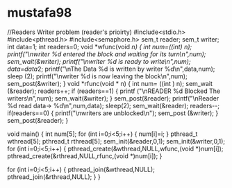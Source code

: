 # mustafa98
//Readers Writer problem (reader's prioirty)
#include<stdio.h>
#include<pthread.h>
#include<semaphore.h>
sem_t reader;
sem_t writer;
int data=1;
int readers=0;
void *wfunc(void *n)
{
int num=((int) n);
printf("\nwriter %d entered the block and waiting for its turn\n",num);
sem_wait(&writer);
printf("\nwriter %d is ready to write\n",num);
data=data*2;
printf("\nThe Data %d is written by writer %d\n",data,num);
sleep (2);
printf("\nwriter %d is now leaving the block\n",num);
sem_post(&writer);
}
void *rfunc(void * n)
{
int num= ((int ) n);
sem_wait (&reader);
readers++;
if (readers==1)
{
printf ("\nREADER %d Blocked The writers\n",num);
sem_wait(&writer);
}
sem_post(&reader);
printf("\nReader %d read data-> %d\n",num,data);
sleep(2);
sem_wait(&reader);
readers--;
if(readers==0)
{
printf("\nwriters are unblocked\n");
sem_post (&writer);
}
sem_post(&reader);
}

void  main()
{
int num[5];
for   (int i=0;i<5;i++)
{
num[i]=i;
}
pthread_t wthread[5];
pthread_t rthread[5];
sem_init(&reader,0,1);
sem_init(&writer,0,1); 
for   (int i=0;i<5;i++)
{
pthread_create(&wthread,NULL,wfunc,(void *)num[i]);
pthread_create(&rthread,NULL,rfunc,(void *)num[i]);
}

for   (int i=0;i<5;i++)
{
pthread_join(&wthread,NULL);
pthread_join(&rthread,NULL);
}
}
